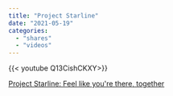 ```yaml
---
title: "Project Starline"
date: "2021-05-19"
categories:
  - "shares"
  - "videos"
---
```


<div style="width: 70vw;">{{< youtube Q13CishCKXY>}}</div>

[Project Starline: Feel like you're there, together](https://blog.google/technology/research/project-starline/)
